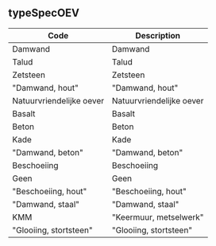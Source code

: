 ## typeSpecOEV				
				
|	Code	|	Description	|
|	---	|	---	|
|	Damwand	|	Damwand	|
|	Talud	|	Talud	|
|	Zetsteen	|	Zetsteen	|
|	"Damwand, hout"	|	"Damwand, hout"	|
|	Natuurvriendelijke oever	|	Natuurvriendelijke oever	|
|	Basalt	|	Basalt	|
|	Beton	|	Beton	|
|	Kade	|	Kade	|
|	"Damwand, beton"	|	"Damwand, beton"	|
|	Beschoeiing	|	Beschoeiing	|
|	Geen	|	Geen	|
|	"Beschoeiing, hout"	|	"Beschoeiing, hout"	|
|	"Damwand, staal"	|	"Damwand, staal"	|
|	KMM	|	"Keermuur, metselwerk"	|
|	"Glooiing, stortsteen"	|	"Glooiing, stortsteen"	|
